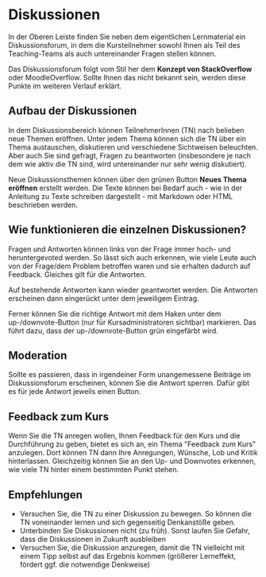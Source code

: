 # Diskussionen

In der Oberen Leiste finden Sie neben dem eigentlichen Lernmaterial ein Diskussionsforum, in dem die Kursteilnehmer sowohl Ihnen als Teil des Teaching-Teams als auch untereinander Fragen stellen können.

Das Diskussionsforum folgt vom Stil her dem **Konzept von StackOverflow** oder MoodleOverflow. Sollte Ihnen das nicht bekannt sein, werden diese Punkte im weiteren Verlauf erklärt.

## Aufbau der Diskussionen

In dem Diskussionsbereich können TeilnehmerInnen (TN) nach belieben neue Themen eröffnen. Unter jedem Thema können sich die TN über ein Thema austauschen, diskutieren und verschiedene Sichtweisen beleuchten. Aber auch Sie sind gefragt, Fragen zu beantworten (insbesondere je nach dem wie aktiv die TN sind, wird untereinander nur sehr wenig diskutiert). 

Neue Diskussionsthemen können über den grünen Button **Neues Thema eröffnen** erstellt werden. Die Texte können bei Bedarf auch - wie in der Anleitung zu Texte schreiben dargestellt - mit Markdown oder HTML beschrieben werden. 

## Wie funktionieren die einzelnen Diskussionen?

Fragen und Antworten können links von der Frage immer hoch- und heruntergevoted werden. So lässt sich auch erkennen, wie viele Leute auch von der Frage/dem Problem betroffen waren und sie erhalten dadurch auf Feedback.
Gleiches gilt für die Antworten.

Auf bestehende Antworten kann wieder geantwortet werden. Die Antworten erscheinen dann eingerückt unter dem jeweiligem Eintrag. 

Ferner können Sie die richtige Antwort mit dem Haken unter dem up-/downvote-Button  (nur für Kursadministratoren sichtbar) markieren. Das führt dazu, dass der up-/downvote-Button grün eingefärbt wird.

## Moderation

Sollte es passieren, dass in irgendeiner Form unangemessene Beiträge im Diskussionsforum erscheinen, können Sie die Antwort sperren. Dafür gibt es für jede Antwort jeweils einen Button. 

## Feedback zum Kurs

Wenn Sie die TN anregen wollen, Ihnen Feedback für den Kurs und die Durchführung zu geben, bietet es sich an, ein Thema "Feedback zum Kurs" anzulegen. Dort können TN dann Ihre Anregungen, Wünsche, Lob und Kritik hinterlassen. Gleichzeitig können Sie an den Up- und Downvotes erkennen, wie viele TN hinter einem bestimmten Punkt stehen. 

## Empfehlungen

- Versuchen Sie, die TN zu einer Diskussion zu bewegen. So können die TN voneinander lernen und sich gegenseitig Denkanstöße geben. 
- Unterbinden Sie Diskussionen nicht (zu früh). Sonst laufen Sie Gefahr, dass die Diskussionen in Zukunft ausbleiben
- Versuchen Sie, die Diskussion anzuregen, damit die TN vielleicht mit einem Tipp selbst auf das Ergebnis kommen (größerer Lerneffekt, fördert ggf. die notwendige Denkweise)
